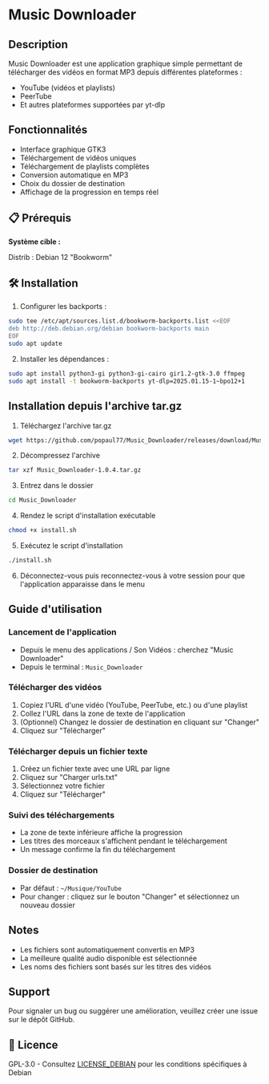 # Music Downloader

## Description
Music Downloader est une application graphique simple permettant de télécharger des vidéos en format MP3 depuis différentes plateformes :
- YouTube (vidéos et playlists)
- PeerTube
- Et autres plateformes supportées par yt-dlp

## Fonctionnalités
- Interface graphique GTK3
- Téléchargement de vidéos uniques
- Téléchargement de playlists complètes
- Conversion automatique en MP3
- Choix du dossier de destination
- Affichage de la progression en temps réel

## 📋 Prérequis

**Système cible :**

Distrib : Debian 12 "Bookworm"

## 🛠 Installation

1. Configurer les backports :
```bash
sudo tee /etc/apt/sources.list.d/bookworm-backports.list <<EOF
deb http://deb.debian.org/debian bookworm-backports main
EOF
sudo apt update
```

2. Installer les dépendances :
```bash
sudo apt install python3-gi python3-gi-cairo gir1.2-gtk-3.0 ffmpeg
sudo apt install -t bookworm-backports yt-dlp=2025.01.15-1~bpo12+1
```


## Installation depuis l'archive tar.gz

1. Téléchargez l'archive tar.gz
```bash
wget https://github.com/popaul77/Music_Downloader/releases/download/Music_Downloader/Music_Downloader-1.0.4.tar.gz

```

2. Décompressez l'archive
```bash
tar xzf Music_Downloader-1.0.4.tar.gz
```

3. Entrez dans le dossier
```bash
cd Music_Downloader
```

4. Rendez le script d'installation exécutable
```bash
chmod +x install.sh
```

5. Exécutez le script d'installation
```bash
./install.sh
```

6. Déconnectez-vous puis reconnectez-vous à votre session pour que l'application apparaisse dans le menu

## Guide d'utilisation

### Lancement de l'application
- Depuis le menu des applications / Son Vidéos : cherchez "Music Downloader"
- Depuis le terminal : `Music_Downloader`

### Télécharger des vidéos
1. Copiez l'URL d'une vidéo (YouTube, PeerTube, etc.) ou d'une playlist
2. Collez l'URL dans la zone de texte de l'application
3. (Optionnel) Changez le dossier de destination en cliquant sur "Changer"
4. Cliquez sur "Télécharger"

### Télécharger depuis un fichier texte
1. Créez un fichier texte avec une URL par ligne
2. Cliquez sur "Charger urls.txt"
3. Sélectionnez votre fichier
4. Cliquez sur "Télécharger"

### Suivi des téléchargements
- La zone de texte inférieure affiche la progression
- Les titres des morceaux s'affichent pendant le téléchargement
- Un message confirme la fin du téléchargement

### Dossier de destination
- Par défaut : `~/Musique/YouTube`
- Pour changer : cliquez sur le bouton "Changer" et sélectionnez un nouveau dossier

## Notes
- Les fichiers sont automatiquement convertis en MP3
- La meilleure qualité audio disponible est sélectionnée
- Les noms des fichiers sont basés sur les titres des vidéos

## Support
Pour signaler un bug ou suggérer une amélioration, veuillez créer une issue sur le dépôt GitHub. 

## 📄 Licence

GPL-3.0 - Consultez [LICENSE_DEBIAN](LICENSE_DEBIAN) pour les conditions spécifiques à Debian
